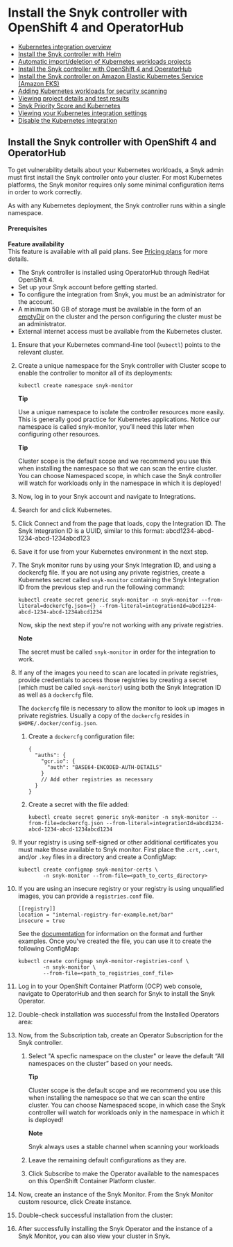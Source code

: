 # Install the Snyk controller with OpenShift 4 and OperatorHub

* [ Kubernetes integration overview](/hc/en-us/articles/360003916138-Kubernetes-integration-overview)
* [ Install the Snyk controller with Helm](/hc/en-us/articles/360003916158-Install-the-Snyk-controller-with-Helm)
* [ Automatic import/deletion of Kubernetes workloads projects](/hc/en-us/articles/360020835037-Automatic-import-deletion-of-Kubernetes-workloads-projects)
* [ Install the Snyk controller with OpenShift 4 and OperatorHub](/hc/en-us/articles/360006548317-Install-the-Snyk-controller-with-OpenShift-4-and-OperatorHub)
* [ Install the Snyk controller on Amazon Elastic Kubernetes Service \(Amazon EKS\)](/hc/en-us/articles/360011128137-Install-the-Snyk-controller-on-Amazon-Elastic-Kubernetes-Service-Amazon-EKS-)
* [ Adding Kubernetes workloads for security scanning](/hc/en-us/articles/360003947117-Adding-Kubernetes-workloads-for-security-scanning)
* [ Viewing project details and test results](/hc/en-us/articles/360003916178-Viewing-project-details-and-test-results)
* [ Snyk Priority Score and Kubernetes](/hc/en-us/articles/360010906897-Snyk-Priority-Score-and-Kubernetes)
* [ Viewing your Kubernetes integration settings](/hc/en-us/articles/360006368657-Viewing-your-Kubernetes-integration-settings)
* [ Disable the Kubernetes integration](/hc/en-us/articles/360003947137-Disable-the-Kubernetes-integration)

##  Install the Snyk controller with OpenShift 4 and OperatorHub

To get vulnerability details about your Kubernetes workloads, a Snyk admin must first install the Snyk controller onto your cluster. For most Kubernetes platforms, the Snyk monitor requires only some minimal configuration items in order to work correctly.

As with any Kubernetes deployment, the Snyk controller runs within a single namespace.

#### Prerequisites

**Feature availability**  
This feature is available with all paid plans. See [Pricing plans](https://snyk.io/plans/) for more details.

* The Snyk controller is installed using OperatorHub through RedHat OpenShift 4.
* Set up your Snyk account before getting started.
* To configure the integration from Snyk, you must be an administrator for the account.
* A minimum 50 GB of storage must be available in the form of an [emptyDir](https://kubernetes.io/docs/concepts/storage/volumes/#emptydir) on the cluster and the person configuring the cluster must be an administrator.
* External internet access must be available from the Kubernetes cluster.

1. Ensure that your Kubernetes command-line tool \(`kubectl`\) points to the relevant cluster.
2. Create a unique namespace for the Snyk controller with Cluster scope to enable the controller to monitor all of its deployments:

   ```text
   kubectl create namespace snyk-monitor
   ```

   **Tip**

   Use a unique namespace to isolate the controller resources more easily. This is generally good practice for Kubernetes applications. Notice our namespace is called snyk-monitor, you’ll need this later when configuring other resources.

   **Tip**

   Cluster scope is the default scope and we recommend you use this when installing the namespace so that we can scan the entire cluster. You can choose Namespaced scope, in which case the Snyk controller will watch for workloads only in the namespace in which it is deployed!

3. Now, log in to your Snyk account and navigate to Integrations.
4. Search for and click Kubernetes.
5. Click Connect and from the page that loads, copy the Integration ID. The Snyk Integration ID is a UUID, similar to this format: abcd1234-abcd-1234-abcd-1234abcd123
6. Save it for use from your Kubernetes environment in the next step.
7. The Snyk monitor runs by using your Snyk Integration ID, and using a dockercfg file. If you are not using any private registries, create a Kubernetes secret called `snyk-monitor` containing the Snyk Integration ID from the previous step and run the following command:

   ```text
   kubectl create secret generic snyk-monitor -n snyk-monitor --from-literal=dockercfg.json={} --from-literal=integrationId=abcd1234-abcd-1234-abcd-1234abcd1234
   ```

   Now, skip the next step if you're not working with any private registries.

   **Note**

   The secret must be called `snyk-monitor` in order for the integration to work.

8. If any of the images you need to scan are located in private registries, provide credentials to access those registries by creating a secret \(which must be called `snyk-monitor`\) using both the Snyk Integration ID as well as a `dockercfg` file.

   The `dockercfg` file is necessary to allow the monitor to look up images in private registries. Usually a copy of the `dockercfg` resides in `$HOME/.docker/config.json`.

   1. Create a `dockercfg` configuration file:

      ```text
      {
        "auths": {
          "gcr.io": {
            "auth": "BASE64-ENCODED-AUTH-DETAILS"
          }
          // Add other registries as necessary
        }
      }
      ```

   2. Create a secret with the file added:

      ```text
      kubectl create secret generic snyk-monitor -n snyk-monitor --from-file=dockercfg.json --from-literal=integrationId=abcd1234-abcd-1234-abcd-1234abcd1234
      ```

9. If your registry is using self-signed or other additional certificates you must make those available to Snyk monitor. First place the `.crt`, `.cert`, and/or `.key` files in a directory and create a ConfigMap:

   ```text
   kubectl create configmap snyk-monitor-certs \
           -n snyk-monitor --from-file=<path_to_certs_directory>
   ```

10. If you are using an insecure registry or your registry is using unqualified images, you can provide a `registries.conf` file.

    ```text
    [[registry]]
    location = "internal-registry-for-example.net/bar"
    insecure = true
    ```

    See the [documentation](https://github.com/containers/image/blob/master/docs/containers-registries.conf.5.md) for information on the format and further examples. Once you've created the file, you can use it to create the following ConfigMap:

    ```text
    kubectl create configmap snyk-monitor-registries-conf \
            -n snyk-monitor \
            --from-file=<path_to_registries_conf_file>
    ```

11. Log in to your OpenShift Container Platform \(OCP\) web console, navigate to OperatorHub and then search for Snyk to install the Snyk Operator.
12. Double-check installation was successful from the Installed Operators area:
13. Now, from the Subscription tab, create an Operator Subscription for the Snyk controller.
    1. Select "A specfic namespace on the cluster" or leave the default “All namespaces on the cluster” based on your needs.

       **Tip**

       Cluster scope is the default scope and we recommend you use this when installing the namespace so that we can scan the entire cluster. You can choose Namespaced scope, in which case the Snyk controller will watch for workloads only in the namespace in which it is deployed!

       **Note**

       Snyk always uses a stable channel when scanning your workloads

    2. Leave the remaining default configurations as they are.
    3. Click Subscribe to make the Operator available to the namespaces on this OpenShift Container Platform cluster.
14. Now, create an instance of the Snyk Monitor. From the Snyk Monitor custom resource, click Create instance.
15. Double-check successful installation from the cluster:
16. After successfully installing the Snyk Operator and the instance of a Snyk Monitor, you can also view your cluster in Snyk.

